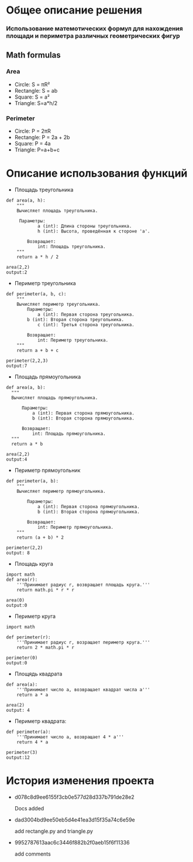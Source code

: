 # Общее описание решения 

### Использование матемотических формул для нахождения площади и периметра различных геометрических фигур 

## Math formulas
### Area
- Circle: S = πR²
- Rectangle: S = ab
- Square: S = a²
- Triangle: S=a*h/2

### Perimeter
- Circle: P = 2πR
- Rectangle: P = 2a + 2b
- Square: P = 4a
- Triangle: P=a+b+c

# Описание использования  функций 
- Площадь треугольника
``` 
def area(a, h):
    """
    Вычисляет площадь треугольника.
    
   	 Параметры:
    		a (int): Длина стороны треугольника.
    		h (int): Высота, проведённая к стороне 'a'.
    
    	Возвращает:
    		int: Площадь треугольника.
    """
    return a * h / 2
   ```
   ```
  area(2,2)
   output:2
   ```
   - Периметр треугольника
``` 
def perimeter(a, b, c):
    """
    Вычисляет периметр треугольника.
    	Параметры:
    		a (int): Первая сторона треугольника.
 		b (int): Вторая сторона треугольника.
    		c (int): Третья сторона треугольника.
    
    	Возвращает:
    		int: Периметр треугольника.
    """
    return a + b + c
   ```
   ```
  perimeter(2,2,3)
   output:7
   ```
  - Площадь прямоугольника
  ``` 
def area(a, b):
    """
    Вычисляет площадь прямоугольника.
    
    	Параметры:
    		a (int): Первая сторона прямоугольника.
    		b (int): Вторая сторона прямоугольника.
    
    	Возвращает:
    		int: Площадь прямоугольника.
    """
    return a * b
   ```
   ```
  area(2,2)
   output:4
   ```
  


- Периметр прямоугольник
```
def perimeter(a, b):
    """
    Вычисляет периметр прямоугольника.

    	Параметры:
    		a (int): Первая сторона прямоугольника.
    		b (int): Вторая сторона прямоугольника.
    
    	Возвращает:
    		int: Периметр прямоугольника.
    """
    return (a + b) * 2
```
```
perimeter(2,2)
output: 8
```
- Площадь круга
```
import math
def area(r):
    '''Принимает радиус r, возвращает площадь круга.'''
    return math.pi * r * r

```
```
area(0)
output:0
```
- Периметр круга
```
import math

def perimeter(r):
    '''Принимает радиус r, возращает периметр круга.'''
    return 2 * math.pi * r

```
```
perimeter(0)
output:0
```
- Площядь квадрата
```
def area(a):
    '''Принимает число a, возвращает квадрат числа a'''
    return a * a
```
```
area(2)
output: 4
```
- Периметр квадрата:
```
def perimeter(a):
    '''Принимает число а, возвращает 4 * а'''
    return 4 * a
```
```
perimeter(3)
output:12
```

# История изменения проекта

- d078c8d9ee6155f3cb0e577d28d337b791de28e2

  Docs added
- dad3004bd9ee50eb5d4e41ea3d15f35a74c6e59e

	add rectangle.py and triangle.py
     
     
 - 9952787613aac6c3446f882b2f0aeb15f6f11336  
 
   add comments